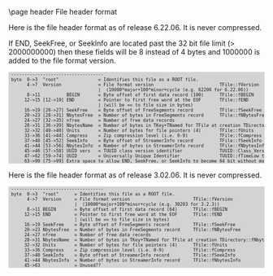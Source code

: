 \page header File header format

 Here is the file header format as of release 6.22.06.  It is never compressed.

 If END, SeekFree, or SeekInfo are located past the 32 bit file limit (> 2000000000)
 then these fields will be 8 instead of 4 bytes and 1000000 is added to the file format version.

<div style="background-color: lightgrey; font-size: 0.9vw;"><pre>
 -----------------------------------
 byte  0->3  "root"               = Identifies this file as a ROOT file.
       4->7  Version              = File format version                         TFile::fVersion
                                  |  (10000*major+100*minor+cycle (e.g. 62206 for 6.22.06))
       8->11          BEGIN       = Byte offset of first data record (100)      TFile::fBEGIN
      12->15 [12->19] END         = Pointer to first free word at the EOF       TFile::fEND
                                  | (will be == to file size in bytes)
      16->19 [20->27] SeekFree    = Byte offset of FreeSegments record          TFile::fSeekFree
      20->23 [28->31] NbytesFree  = Number of bytes in FreeSegments record      TFile::fNBytesFree
      24->27 [32->35] nfree       = Number of free data records
      28->31 [36->39] NbytesName  = Number of bytes in TKey+TNamed for TFile at creation TDirectory::fNbytesName
      32->32 [40->40] Units       = Number of bytes for file pointers (4)       TFile::fUnits
      33->36 [41->44] Compress    = Zip compression level (i.e. 0-9)            TFile::fCompress
      37->40 [45->52] SeekInfo    = Byte offset of StreamerInfo record          TFile::fSeekInfo
      41->44 [53->56] NbytesInfo  = Number of bytes in StreamerInfo record      TFile::fNbytesInfo
      45->46 [57->58] UUID vers   = TUUID class version identifier              TUUID::Class_Version()
      47->62 [59->74] UUID        = Universally Unique Identifier               TUUID::fTimeLow through fNode[6]
      63->99 [75->99] Extra space to allow END, SeekFree, or SeekInfo to become 64 bit without moving this header
</pre></div>

 Here is the file header format as of release 3.02.06.  It is never compressed.

<div style="background-color: lightgrey; font-size: 0.9vw;"><pre>
 -----------------------------------
 byte  0->3  "root"      = Identifies this file as a ROOT file.
       4->7  Version     = File format version                        TFile::fVersion
                         |  (10000*major+100*minor+cycle (e.g. 30203 for 3.2.3))
       8->11 BEGIN       = Byte offset of first data record (64)      TFile::fBEGIN
      12->15 END         = Pointer to first free word at the EOF      TFile::fEND
                         | (will be == to file size in bytes)
      16->19 SeekFree    = Byte offset of FreeSegments record         TFile::fSeekFree
      20->23 NbytesFree  = Number of bytes in FreeSegments record     TFile::fNBytesFree
      24->27 nfree       = Number of free data records
      28->31 NbytesName  = Number of bytes in TKey+TNamed for TFile at creation TDirectory::fNbytesName
      32->32 Units       = Number of bytes for file pointers (4)      TFile::fUnits
      33->36 Compress    = Zip compression level (i.e. 0-9)           TFile::fCompress
      37->40 SeekInfo    = Byte offset of StreamerInfo record         TFile::fSeekInfo
      41->44 NbytesInfo  = Number of bytes in StreamerInfo record     TFile::fNbytesInfo
      45->63             = Unused??
</pre></div>